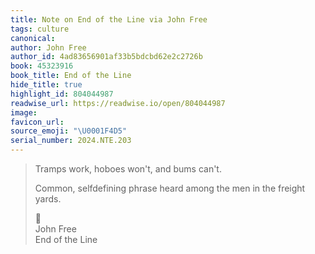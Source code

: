 ```yaml
---
title: Note on End of the Line via John Free
tags: culture
canonical:
author: John Free
author_id: 4ad83656901af33b5bdcbd62e2c2726b
book: 45323916
book_title: End of the Line
hide_title: true
highlight_id: 804044987
readwise_url: https://readwise.io/open/804044987
image:
favicon_url:
source_emoji: "\U0001F4D5"
serial_number: 2024.NTE.203
---
```

> Tramps work, hoboes won't, and bums can't.
> 
> Common, selfdefining phrase heard among the men in the freight yards.
> <div class="quoteback-footer"><div class="quoteback-avatar"><span class="mini-emoji"> 📕</span></div><div class="quoteback-metadata"><div class="metadata-inner"><span style="display:none">FROM:</span><div aria-label="John Free" class="quoteback-author"> John Free</div><div aria-label="End of the Line" class="quoteback-title"> End of the Line</div></div></div></div>